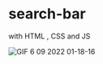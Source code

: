 # search-bar
with HTML , CSS and JS

![GIF 6 09 2022 01-18-16](https://user-images.githubusercontent.com/108492045/188516912-c5add693-437e-41fb-9592-e9fc3d309427.gif)
